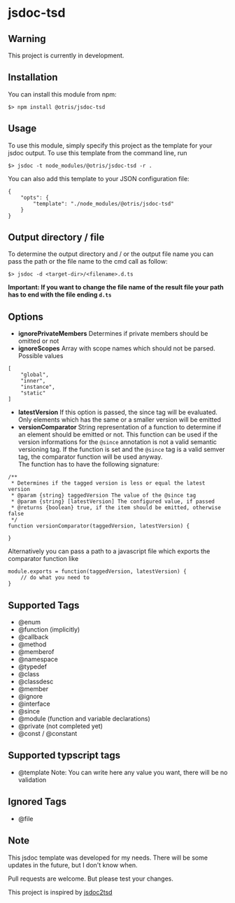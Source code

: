 # jsdoc-tsd
## Warning
This project is currently in development.

## Installation
You can install this module from npm:
```
$> npm install @otris/jsdoc-tsd
```

## Usage
To use this module, simply specify this project as the template for your jsdoc output. To use this template from the command line, run
```
$> jsdoc -t node_modules/@otris/jsdoc-tsd -r .
```

You can also add this template to your JSON configuration file:
```
{
    "opts": {
        "template": "./node_modules/@otris/jsdoc-tsd"
    }
}
```

## Output directory / file
To determine the output directory and / or the output file name you can pass the path or the file name to the cmd call as follow:
```
$> jsdoc -d <target-dir>/<filename>.d.ts
```

**Important: If you want to change the file name of the result file your path has to end with the file ending ```d.ts```**

## Options
* **ignorePrivateMembers** Determines if private members should be omitted or not
* **ignoreScopes** Array with scope names which should not be parsed. Possible values
```
[
    "global",
    "inner",
    "instance",
    "static"
]
```
* **latestVersion** If this option is passed, the since tag will be evaluated. Only elements which has the same or a smaller version will be emitted
* **versionComparator** String representation of a function to determine if an element should be emitted or not. This function can be used if the version informations for the ```@since``` annotation is not a valid semantic versioning tag. If the function is set and the ```@since``` tag is a valid semver tag, the comparator function will be used anyway.   
The function has to have the following signature:
```
/**
 * Determines if the tagged version is less or equal the latest version
 * @param {string} taggedVersion The value of the @since tag
 * @param {string} [latestVersion] The configured value, if passed
 * @returns {boolean} true, if the item should be emitted, otherwise false
 */
function versionComparator(taggedVersion, latestVersion) {

}
```
Alternatively you can pass a path to a javascript file which exports the comparator function like
```
module.exports = function(taggedVersion, latestVersion) {
    // do what you need to
}
```
## Supported Tags
* @enum
* @function (implicitly)
* @callback
* @method
* @memberof
* @namespace
* @typedef
* @class
* @classdesc
* @member
* @ignore
* @interface
* @since
* @module (function and variable declarations)
* @private (not completed yet)
* @const / @constant

## Supported typscript tags
* @template Note: You can write here any value you want, there will be no validation

## Ignored Tags
* @file

## Note
This jsdoc template was developed for my needs. There will be some updates in the future, but I don't know when.

Pull requests are welcome. But please test your changes.

This project is inspired by [jsdoc2tsd](https://github.com/englercj/tsd-jsdoc)
